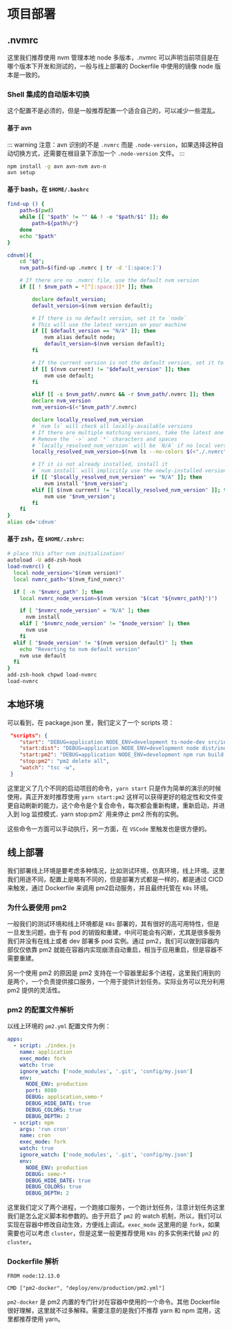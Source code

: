 # 项目部署

## .nvmrc

这里我们推荐使用 nvm 管理本地 node 多版本，.nvmrc 可以声明当前项目是在哪个版本下开发和测试的，一般与线上部署的 Dockerfile 中使用的镜像 node 版本是一致的。

### Shell 集成的自动版本切换

这个配置不是必须的，但是一般推荐配置一个适合自己的，可以减少一些混乱。

#### 基于 avn

::: warning
注意：avn 识别的不是 `.nvmrc` 而是 `.node-version`，如果选择这种自动切换方式，还需要在根目录下添加一个 `.node-version` 文件。
:::

```bash
npm install -g avn avn-nvm avn-n
avn setup
```

#### 基于 bash，在 `$HOME/.bashrc`

```bash
find-up () {
    path=$(pwd)
    while [[ "$path" != "" && ! -e "$path/$1" ]]; do
        path=${path%/*}
    done
    echo "$path"
}

cdnvm(){
    cd "$@";
    nvm_path=$(find-up .nvmrc | tr -d '[:space:]')

    # If there are no .nvmrc file, use the default nvm version
    if [[ ! $nvm_path = *[^[:space:]]* ]]; then

        declare default_version;
        default_version=$(nvm version default);

        # If there is no default version, set it to `node`
        # This will use the latest version on your machine
        if [[ $default_version == "N/A" ]]; then
            nvm alias default node;
            default_version=$(nvm version default);
        fi

        # If the current version is not the default version, set it to use the default version
        if [[ $(nvm current) != "$default_version" ]]; then
            nvm use default;
        fi

        elif [[ -s $nvm_path/.nvmrc && -r $nvm_path/.nvmrc ]]; then
        declare nvm_version
        nvm_version=$(<"$nvm_path"/.nvmrc)

        declare locally_resolved_nvm_version
        # `nvm ls` will check all locally-available versions
        # If there are multiple matching versions, take the latest one
        # Remove the `->` and `*` characters and spaces
        # `locally_resolved_nvm_version` will be `N/A` if no local versions are found
        locally_resolved_nvm_version=$(nvm ls --no-colors $(<"./.nvmrc") | tail -1 | tr -d '\->*' | tr -d '[:space:]')

        # If it is not already installed, install it
        # `nvm install` will implicitly use the newly-installed version
        if [[ "$locally_resolved_nvm_version" == "N/A" ]]; then
            nvm install "$nvm_version";
        elif [[ $(nvm current) != "$locally_resolved_nvm_version" ]]; then
            nvm use "$nvm_version";
        fi
    fi
}
alias cd='cdnvm'
```

#### 基于 zsh，在 `$HOME/.zshrc`:

```bash
# place this after nvm initialization!
autoload -U add-zsh-hook
load-nvmrc() {
  local node_version="$(nvm version)"
  local nvmrc_path="$(nvm_find_nvmrc)"

  if [ -n "$nvmrc_path" ]; then
    local nvmrc_node_version=$(nvm version "$(cat "${nvmrc_path}")")

    if [ "$nvmrc_node_version" = "N/A" ]; then
      nvm install
    elif [ "$nvmrc_node_version" != "$node_version" ]; then
      nvm use
    fi
  elif [ "$node_version" != "$(nvm version default)" ]; then
    echo "Reverting to nvm default version"
    nvm use default
  fi
}
add-zsh-hook chpwd load-nvmrc
load-nvmrc
```

## 本地环境

可以看到，在 package.json 里，我们定义了一个 scripts 项：

```json
 "scripts": {
    "start": "DEBUG=application NODE_ENV=development ts-node-dev src/index.ts",
    "start:dist": "DEBUG=application NODE_ENV=development node dist/index.js",
    "start:pm2": "DEBUG=application NODE_ENV=development npm run build && pm2 startOrRestart deploy/development/pm2.yml && pm2 logs application",
    "stop:pm2": "pm2 delete all",
    "watch": "tsc -w",
 }
```

这里定义了几个不同的启动项目的命令，`yarn start` 只是作为简单的演示的时候使用，真正开发时推荐使用 `yarn start:pm2` 这样可以获得更好的稳定性和文件变更自动刷新的能力，这个命令是个复合命令，每次都会重新构建，重新启动，并进入到 log 监控模式`，`yarn stop:pm2` 用来停止 pm2 所有的实例。

这些命令一方面可以手动执行，另一方面，在 `VSCode` 里触发也是很方便的。

## 线上部署

我们部署线上环境是要考虑多种情况，比如测试环境，仿真环境，线上环境。这里我们用途不同，配置上是略有不同的，但是部署方式都是一样的，都是通过 CICD 来触发，通过 Dockerfile 来调用 pm2启动服务，并且最终托管在 `K8s` 环境。

### 为什么要使用 pm2

一般我们的测试环境和线上环境都是 `K8s` 部署的，其有很好的高可用特性，但是一旦发生问题，由于有 pod 的销毁和重建，中间可能会有闪断，尤其是很多服务我们并没有在线上或者 dev 部署多 pod 实例。通过 pm2，我们可以做到容器内部仅仅依靠 pm2 就能在容器内实现崩溃自动重启，相当于应用重启，但是容器不需要重建。

另一个使用 pm2 的原因是 pm2 支持在一个容器里起多个进程，这里我们用到的是两个，一个负责提供接口服务，一个用于提供计划任务。实际业务可以充分利用 pm2 提供的灵活性。

### pm2 的配置文件解析

以线上环境的 `pm2.yml` 配置文件为例：

```yaml
apps:
  - script: ./index.js
    name: application
    exec_mode: fork
    watch: true
    ignore_watch: ['node_modules', '.git', 'config/my.json']
    env:
      NODE_ENV: production
      port: 8080
      DEBUG: application,semo-*
      DEBUG_HIDE_DATE: true
      DEBUG_COLORS: true
      DEBUG_DEPTH: 2
  - script: npm
    args: 'run cron'
    name: cron
    exec_mode: fork
    watch: true
    ignore_watch: ['node_modules', '.git', 'config/my.json']
    env:
      NODE_ENV: production
      DEBUG: semo-*
      DEBUG_HIDE_DATE: true
      DEBUG_COLORS: true
      DEBUG_DEPTH: 2
```

这里我们定义了两个进程，一个跑接口服务，一个跑计划任务，注意计划任务这里我们是怎么定义脚本和参数的。由于开启了 `pm2` 的 watch 机制，所以，我们可以实现在容器中修改自动生效，方便线上调试。`exec_mode` 这里用的是 `fork`，如果需要也可以考虑 `cluster`，但是这里一般更推荐使用 `K8s` 的多实例来代替 `pm2` 的 `cluster`。

### Dockerfile 解析

```
FROM node:12.13.0

CMD ["pm2-docker", "deploy/env/production/pm2.yml"]
```

`pm2-docker` 是 pm2 内置的专门针对在容器中使用的一个命令。其他 Dockerfile 很好理解，这里就不过多解释。需要注意的是我们不推荐 yarn 和 npm 混用，这里都推荐使用 yarn。
